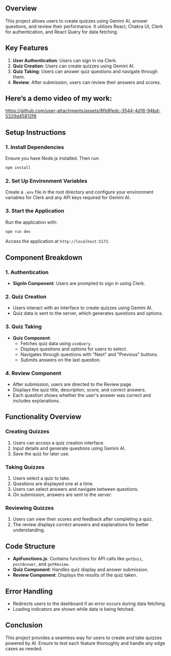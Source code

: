 
## Overview

This project allows users to create quizzes using Gemini AI, answer questions, and review their performance. It utilizes React, Chakra UI, Clerk for authentication, and React Query for data fetching.


## Key Features

1. **User Authentication**: Users can sign in via Clerk.
2. **Quiz Creation**: Users can create quizzes using Gemini AI.
3. **Quiz Taking**: Users can answer quiz questions and navigate through them.
4. **Review**: After submission, users can review their answers and scores.


## Here’s a demo video of my work:
https://github.com/user-attachments/assets/8fb8fedc-3544-4d16-94bd-5329d45812f8

## Setup Instructions

### 1. Install Dependencies

Ensure you have Node.js installed. Then run:

```bash
npm install
```

### 2. Set Up Environment Variables

Create a `.env` file in the root directory and configure your environment variables for Clerk and any API keys required for Gemini AI.

### 3. Start the Application

Run the application with:

```bash
npm run dev
```

Access the application at `http://localhost:5173`.

## Component Breakdown

### 1. **Authentication**

- **SignIn Component**: Users are prompted to sign in using Clerk.
  
### 2. **Quiz Creation**

- Users interact with an interface to create quizzes using Gemini AI.
- Quiz data is sent to the server, which generates questions and options.

### 3. **Quiz Taking**

- **Quiz Component**:
  - Fetches quiz data using `useQuery`.
  - Displays questions and options for users to select.
  - Navigates through questions with "Next" and "Previous" buttons.
  - Submits answers on the last question.

### 4. **Review Component**

- After submission, users are directed to the Review page.
- Displays the quiz title, description, score, and correct answers.
- Each question shows whether the user's answer was correct and includes explanations.

## Functionality Overview

### Creating Quizzes

1. Users can access a quiz creation interface.
2. Input details and generate questions using Gemini AI.
3. Save the quiz for later use.

### Taking Quizzes

1. Users select a quiz to take.
2. Questions are displayed one at a time.
3. Users can select answers and navigate between questions.
4. On submission, answers are sent to the server.

### Reviewing Quizzes

1. Users can view their scores and feedback after completing a quiz.
2. The review displays correct answers and explanations for better understanding.

## Code Structure

- **ApiFunctions.js**: Contains functions for API calls like `getQuiz`, `postAnswer`, and `getReview`.
- **Quiz Component**: Handles quiz display and answer submission.
- **Review Component**: Displays the results of the quiz taken.

## Error Handling

- Redirects users to the dashboard if an error occurs during data fetching.
- Loading indicators are shown while data is being fetched.

## Conclusion

This project provides a seamless way for users to create and take quizzes powered by AI. Ensure to test each feature thoroughly and handle any edge cases as needed.
